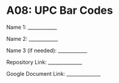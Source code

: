 # A08: UPC Bar Codes

Name 1: ____________

Name 2: ____________

Name 3 (if needed): ____________

Repository Link: ______________

Google Document Link: ______________
